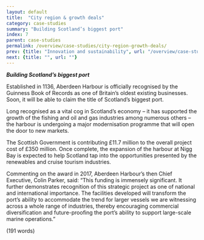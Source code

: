 ```yaml
---
layout: default
title:  "City region & growth deals"
category: case-studies
summary: "Building Scotland’s biggest port"
index: 7
parent: case-studies
permalink: /overview/case-studies/city-region-growth-deals/
prev: {title: "Innovation and sustainability", url: "/overview/case-studies/innovation-sustainability/"}
next: {title: "", url: ""}
---
```


***Building Scotland’s biggest port***

Established in 1136, Aberdeen Harbour is officially recognised by the Guinness Book of Records as one of Britain’s oldest existing businesses. Soon, it will be able to claim the title of Scotland’s biggest port.  

Long recognised as a vital cog in Scotland’s economy – it has supported the growth of the fishing and oil and gas industries among numerous others – the harbour is undergoing a major modernisation programme that will open the door to new markets.  

The Scottish Government is contributing £11.7 million to the overall project cost of £350 million. Once complete, the expansion of the harbour at Nigg Bay is expected to help Scotland tap into the opportunities presented by the renewables and cruise tourism industries.  

Commenting on the award in 2017, Aberdeen Harbour’s then Chief Executive, Colin Parker, said: “This funding is immensely significant. It further demonstrates recognition of this strategic project as one of national and international importance. The facilities developed will transform the port’s ability to accommodate the trend for larger vessels we are witnessing across a whole range of industries, thereby encouraging commercial diversification and future-proofing the port’s ability to support large-scale marine operations.”  

(191 words)
